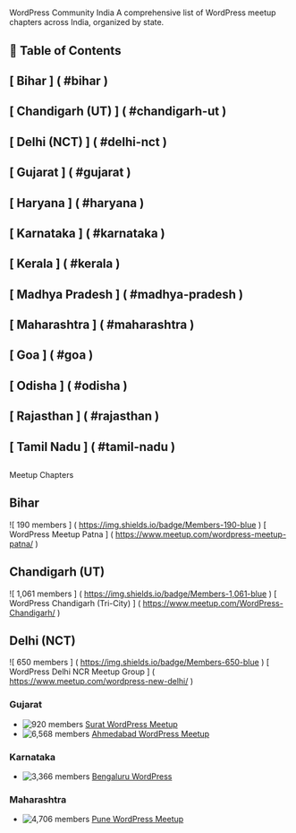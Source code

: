 # 
 WordPress Community India
A comprehensive list of WordPress meetup chapters across India, organized by state.
## 
 📑 Table of Contents
- 
[ 
Bihar 
] 
( 
#bihar 
) 
- 
 [ 
Chandigarh (UT) 
] 
( 
#chandigarh-ut 
) 
- 
 [ 
Delhi (NCT) 
] 
( 
#delhi-nct 
) 
- 
 [ 
Gujarat 
] 
( 
#gujarat 
) 
- 
 [ 
Haryana 
] 
( 
#haryana 
) 
- 
 [ 
Karnataka 
] 
( 
#karnataka 
) 
- 
 [ 
Kerala 
] 
( 
#kerala 
) 
- 
 [ 
Madhya Pradesh 
] 
( 
#madhya-pradesh 
) 
- 
 [ 
Maharashtra 
] 
( 
#maharashtra 
) 
- 
 [ 
Goa 
] 
( 
#goa 
) 
- 
 [ 
Odisha 
] 
( 
#odisha 
) 
- 
 [ 
Rajasthan 
] 
( 
#rajasthan 
) 
- 
 [ 
Tamil Nadu 
] 
( 
#tamil-nadu 
) 
--- 
## 
 Meetup Chapters 
### 
 Bihar 
- 
 ![ 
190 members 
] 
( 
https://img.shields.io/badge/Members-190-blue 
) 
 [ 
WordPress Meetup Patna 
] 
( 
https://www.meetup.com/wordpress-meetup-patna/ 
) 
### 
 Chandigarh (UT) 
- 
 ![ 
1,061 members 
] 
( 
https://img.shields.io/badge/Members-1,061-blue 
) 
 [ 
WordPress Chandigarh (Tri-City) 
] 
( 
https://www.meetup.com/WordPress-Chandigarh/ 
) 
### 
 Delhi (NCT) 
- 
 ![ 
650 members 
] 
( 
https://img.shields.io/badge/Members-650-blue 
) 
 [ 
WordPress Delhi NCR Meetup Group 
] 
( 
https://www.meetup.com/wordpress-new-delhi/ 
) 
### Gujarat
- ![ 920 members ]( https://img.shields.io/badge/Members-920-blue ) [ Surat WordPress Meetup ]( https://www.meetup.com/surat-wordpress-meetup/ )
- ![ 6,568 members ]( https://img.shields.io/badge/Members-6,568-blue ) [ Ahmedabad WordPress Meetup ]( https://www.meetup.com/ahmedabad-wp-meetup/ )
### Karnataka
- ![ 3,366 members ]( https://img.shields.io/badge/Members-3,366-blue ) [ Bengaluru WordPress ]( https://www.meetup.com/bengaluruwordpress/ )
### Maharashtra
- ![ 4,706 members ]( https://img.shields.io/badge/Members-4,706-blue ) [ Pune WordPress Meetup ]( https://www.meetup.com/pune-wordpress-meetup/ )
